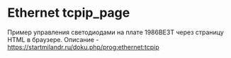 ﻿# Ethernet tcpip_page

Пример управления светодиодами на плате 1986ВЕ3Т через страницу HTML в браузере. Описание - https://startmilandr.ru/doku.php/prog:ethernet:tcpip
